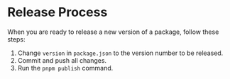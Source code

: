 # Release Process
When you are ready to release a new version of a package, follow these steps:
1. Change `version` in `package.json` to the version number to be released.
2. Commit and push all changes.
3. Run the `pnpm publish` command.

